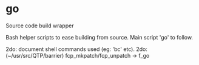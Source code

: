 # go
Source code build wrapper

Bash helper scripts to ease building from source. Main script 'go' to follow.

2do: document shell commands used (eg: 'bc' etc).
2do: (~/usr/src/QTP/barrier) fcp_mkpatch/fcp_unpatch -> f_go
